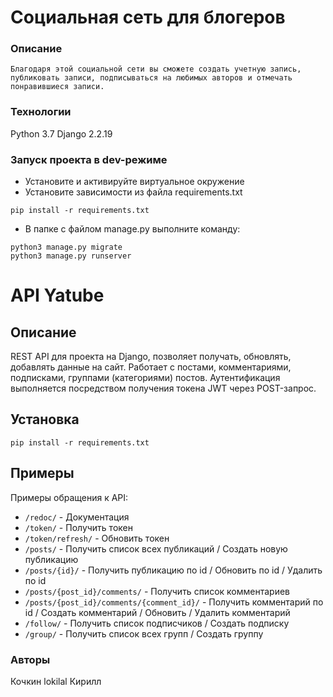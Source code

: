 
# Социальная сеть для блогеров
### Описание
	Благодаря этой социальной сети вы сможете создать учетную запись, публиковать записи, подписываться на любимых авторов и отмечать понравившиеся записи.
### Технологии
Python 3.7
Django 2.2.19
### Запуск проекта в dev-режиме

- Установите и активируйте виртуальное окружение
- Установите зависимости из файла requirements.txt

```
pip install -r requirements.txt
``` 
- В папке с файлом manage.py выполните команду:
```
python3 manage.py migrate
python3 manage.py runserver
```

# API Yatube

## Описание

REST API для проекта на Django, позволяет получать, обновлять, добавлять данные на сайт. Работает с постами, комментариями, подписками, группами (категориями) постов. Аутентификация выполняется посредством получения токена JWT через POST-запрос.

## Установка

` pip install -r requirements.txt `

## Примеры
Примеры обращения к API:

* `/redoc/` - Документация
* `/token/` - Получить токен
* `/token/refresh/` - Обновить токен
* `/posts/` - Получить список всех публикаций / Создать новую публикацию
* `/posts/{id}/` - Получить публикацию по id / Обновить по id / Удалить по id
* `/posts/{post_id}/comments/` - Получить список комментариев
* `/posts/{post_id}/comments/{comment_id}/` - Получить комментарий по id  / Создать комментарий / Обновить / Удалить комментарий
* `/follow/` - Получить список подписчиков / Создать подписку
* `/group/` - Получить список всех групп / Создать группу

### Авторы
Кочкин lokilal Кирилл